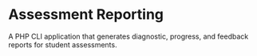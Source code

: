 # Assessment Reporting

A PHP CLI application that generates diagnostic, progress, and feedback reports for student assessments.

